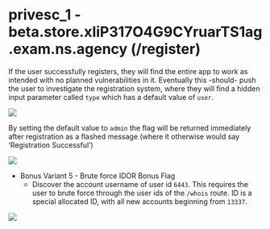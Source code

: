 # privesc_1 - beta.store.xIiP317O4G9CYruarTS1ag.exam.ns.agency (/register)

If the user successfully registers, they will find the entire app to work as intended with no planned vulnerabilities in it. Eventually this -should- push the user to investigate the registration system, where they will find a hidden input parameter called `type` which has a default value of `user`. 


![](https://d2mxuefqeaa7sj.cloudfront.net/s_CDBDAD1A1E89CCC50B184DFCDFAA97E7399DB0AA30A1DBB2365E916F0CCC6B11_1528434535214_Screen+Shot+2018-06-08+at+3.07.17+pm.png)


By setting the default value to `admin` the flag will be returned immediately after registration as a flashed message (where it otherwise would say ‘Registration Successful’)

![](https://d2mxuefqeaa7sj.cloudfront.net/s_CDBDAD1A1E89CCC50B184DFCDFAA97E7399DB0AA30A1DBB2365E916F0CCC6B11_1528434581449_Screen+Shot+2018-06-08+at+3.08.07+pm.png)

- Bonus Variant 5 - Brute force IDOR Bonus Flag
   - Discover the account username of user id `6443`. This requires the user to brute force through the user ids of the `/whois` route. ID is a special allocated ID, with all new accounts beginning from `13337`.


![](https://d2mxuefqeaa7sj.cloudfront.net/s_CDBDAD1A1E89CCC50B184DFCDFAA97E7399DB0AA30A1DBB2365E916F0CCC6B11_1528383548482_Screen+Shot+2018-06-08+at+12.58.50+am.png)
